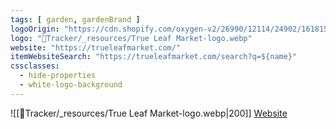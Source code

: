 ```yaml
---
tags: [ garden, gardenBrand ]
logoOrigin: "https://cdn.shopify.com/oxygen-v2/26990/12114/24902/1618152/build/_assets/logo-main-lg-5Y2GWA5C.webp?width=299&height=118"
logo: "🌱Tracker/_resources/True Leaf Market-logo.webp"
website: "https://trueleafmarket.com/"
itemWebsiteSearch: "https://trueleafmarket.com/search?q=${name}"
cssclasses:
  - hide-properties
  - white-logo-background
---
```


![[🌱Tracker/_resources/True Leaf Market-logo.webp|200]]
[Website](https://trueleafmarket.com/)
